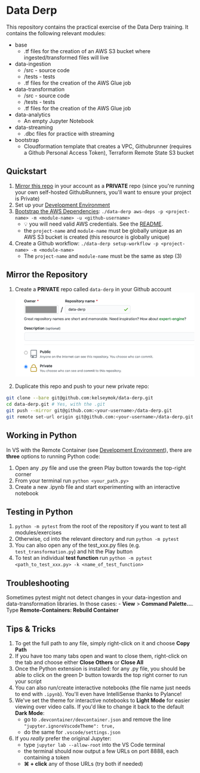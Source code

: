 # Data Derp
This repository contains the practical exercise of the Data Derp training. It contains the following relevant modules:
* base
   * .tf files for the creation of an AWS S3 bucket where ingested/transformed files will live
* data-ingestion
   * /src - source code
   * /tests - tests
   * .tf files for the creation of the AWS Glue job 
* data-transformation
   * /src - source code
   * /tests - tests
   * .tf files for the creation of the AWS Glue job
* data-analytics
   * An empty Jupyter Notebook
* data-streaming
   * .dbc files for practice with streaming
* bootstrap
   * Cloudformation template that creates a VPC, Githubrunner (requires a Github Personal Access Token), Terraform Remote State S3 bucket

## Quickstart
1. [Mirror this repo](#mirror-the-repository) in your account as a **PRIVATE** repo (since you're running your own self-hosted GithubRunners, you'll want to ensure your project is Private)
2. Set up your [Development Environment](./development-environment.md)
3. [Bootstrap the AWS Dependencies](./bootstrap/README.md): `./data-derp aws-deps -p <project-name> -m <module-name> -u <github-username>`
   * :bulb: you will need valid AWS credentials. See the [README](./bootstrap/README.md).
   * the `project-name` and `module-name` must be globally unique as an AWS S3 bucket is created (this resource is globally unique) 
4. Create a Github workflow: `./data-derp setup-workflow -p <project-name> -m <module-name>`
   * The `project-name` and `module-name` must be the same as step (3)

## Mirror the Repository
1. Create a **PRIVATE** repo called `data-derp` in your Github account
![mirror-repo](./assets/mirror-repo.png)
   
2. Duplicate this repo and push to your new private repo:
```bash
git clone --bare git@github.com:kelseymok/data-derp.git
cd data-derp.git # Yes, with the .git
git push --mirror git@github.com:<your-username>/data-derp.git
git remote set-url origin git@github.com:<your-username>/data-derp.git
```

## Working in Python
In VS with the Remote Container (see [Development Environment](./development-environment.md)), there are **three** options to running Python code:
1. Open any .py file and use the green Play button towards the top-right corner
2. From your terminal run `python <your_path.py>`
3. Create a new .ipynb file and start experimenting with an interactive notebook

## Testing in Python
1. `python -m pytest` from the root of the repository if you want to test all modules/exercises
2. Otherwise, cd into the relevant directory and run `python -m pytest`
3. You can also open any of the test_xxx.py files (e.g. `test_transformation.py`) and hit the Play button
4. To test an individual **test function** run `python -m pytest <path_to_test_xxx.py> -k <name_of_test_function>`

## Troubleshooting
Sometimes pytest might not detect changes in your data-ingestion and data-transformation libraries. In those cases:
    - **View** > **Command Palette...**. Type **Remote-Containers: Rebuild Container**

## Tips & Tricks
1. To get the full path to any file, simply right-click on it and choose **Copy Path**
2. If you have too many tabs open and want to close them, right-click on the tab and choose either **Close Others** or **Close All**
3. Once the Python extension is installed: for any .py file, you should be able to click on the green ▷ button towards the top right corner to run your script
4. You can also run/create interactive notebooks (the file name just needs to end with `.ipynb`). You'll even have IntelliSense thanks to Pylance!
5. We've set the theme for interactive notebooks to **Light Mode** for easier viewing over video calls. If you'd like to change it back to the default **Dark Mode**:
    - go to `.devcontainer/devcontainer.json` and remove the line `"jupyter.ignoreVscodeTheme": true,`
    - do the same for `.vscode/settings.json`
6. If you *really* prefer the original Jupyter:
    - type `jupyter lab --allow-root` into the VS Code terminal
    - the terminal should now output a few URLs on port 8888, each containing a token
    - **⌘ + click** any of those URLs (try both if needed)
